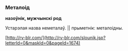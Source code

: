 ### Металоід
**назоўнік, мужчынскі род**

Устарэлая назва неметалаў. || прыметнік: металоідны.

<a rel="author">[http://rv-blr.com/](http://rv-blr.com/slounik.jsp?letterId=0&maskId=0&pageId=1674)</a>
